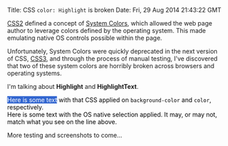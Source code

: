 Title: CSS `color: Highlight` is broken
Date: Fri, 29 Aug 2014 21:43:22 GMT

[CSS2](http://www.w3.org/TR/CSS2/) defined a concept of
[System Colors](http://www.w3.org/TR/CSS2/ui.html#system-colors), which allowed
the web page author to leverage colors defined by the operating system. This made
emulating native OS controls possible within the page.

Unfortunately, System Colors were quickly deprecated in the next version of CSS,
[CSS3](http://www.w3.org/TR/2010/PR-css3-color-20101028/#css-system), and through
the process of manual testing, I've discovered that two of these system colors
are horribly broken across browsers and operating systems.

I'm talking about **Highlight** and **HighlightText**.

<p style="color: black;">
  <span style="background-color: Highlight; color: HighlightText;">Here is some
  text</span> with that CSS applied on <code>background-color</code> and
  <code>color</code>, respectively.
  <br />
  <span id="select-me">Here is some text</span> with the OS native selection
  applied. It may, or may not, match what you see on the line above.
</p>

<script src="select-span.js"></script>

More testing and screenshots to come...
